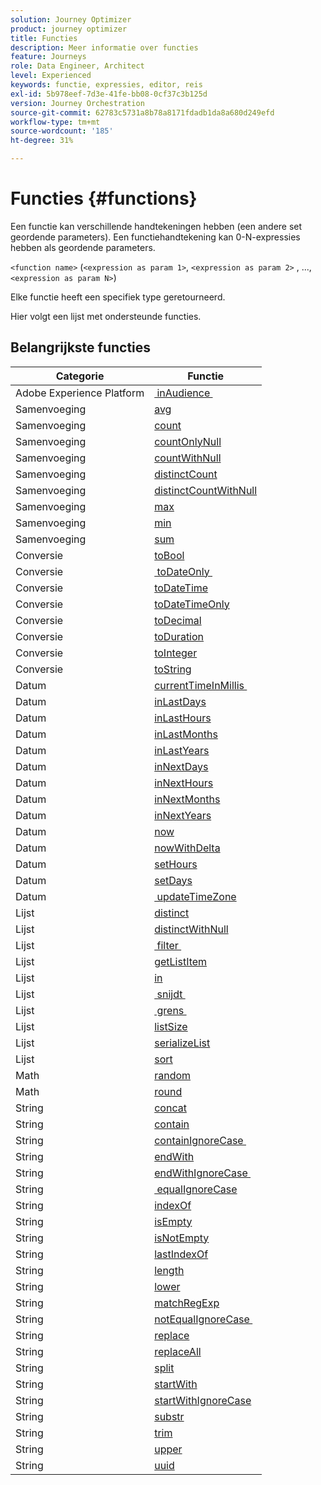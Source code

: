 ```yaml
---
solution: Journey Optimizer
product: journey optimizer
title: Functies
description: Meer informatie over functies
feature: Journeys
role: Data Engineer, Architect
level: Experienced
keywords: functie, expressies, editor, reis
exl-id: 5b978eef-7d3e-41fe-bb08-0cf37c3b125d
version: Journey Orchestration
source-git-commit: 62783c5731a8b78a8171fdadb1da8a680d249efd
workflow-type: tm+mt
source-wordcount: '185'
ht-degree: 31%

---
```


# Functies {#functions}

Een functie kan verschillende handtekeningen hebben (een andere set geordende parameters). Een functiehandtekening kan 0-N-expressies hebben als geordende parameters.

`<function name>` (`<expression as param 1>`, `<expression as param 2>` , ...,`<expression as param N>`)

Elke functie heeft een specifiek type geretourneerd.

Hier volgt een lijst met ondersteunde functies.

## Belangrijkste functies

| Categorie | Functie |
|-------------|-----------------------|
| Adobe Experience Platform | [&#x200B; inAudience &#x200B;](../functions/functioninaudience.md) |
| Samenvoeging | [avg](../functions/functionavg.md) |
| Samenvoeging | [count](../functions/functioncount.md) |
| Samenvoeging | [countOnlyNull](../functions/functioncountonlynull.md) |
| Samenvoeging | [countWithNull](../functions/functioncountwithnull.md) |
| Samenvoeging | [distinctCount](../functions/functiondistinctcount.md) |
| Samenvoeging | [distinctCountWithNull](../functions/functiondistinctcountwithnull.md) |
| Samenvoeging | [max](../functions/functionmax.md) |
| Samenvoeging | [min](../functions/functionmin.md) |
| Samenvoeging | [sum](../functions/functionsum.md) |
| Conversie | [toBool](../functions/functiontobool.md) |
| Conversie | [&#x200B; toDateOnly &#x200B;](../functions/functiontodateonly.md) |
| Conversie | [toDateTime](../functions/functiontodatetime.md) |
| Conversie | [toDateTimeOnly](../functions/functiontodatetimeonly.md) |
| Conversie | [toDecimal](../functions/functiontodecimal.md) |
| Conversie | [toDuration](../functions/functiontoduration.md) |
| Conversie | [toInteger](../functions/functiontointeger.md) |
| Conversie | [toString](../functions/functiontostring.md) |
| Datum | [&#x200B; currentTimeInMillis &#x200B;](../functions/functioncurrenttimeinmillis.md) |
| Datum | [inLastDays](../functions/functioninlastdays.md) |
| Datum | [inLastHours](../functions/functioninlasthours.md) |
| Datum | [inLastMonths](../functions/functioninlastmonths.md) |
| Datum | [inLastYears](../functions/functioninlastyears.md) |
| Datum | [inNextDays](../functions/functioninnextdays.md) |
| Datum | [inNextHours](../functions/functioninnexthours.md) |
| Datum | [inNextMonths](../functions/functioninnextmonths.md) |
| Datum | [inNextYears](../functions/functioninnextyears.md) |
| Datum | [now](../functions/functionnow.md) |
| Datum | [nowWithDelta](../functions/functionnowwithdelta.md) |
| Datum | [setHours](../functions/functionsethours.md) |
| Datum | [setDays](../functions/functionsetdays.md) |
| Datum | [&#x200B; updateTimeZone &#x200B;](../functions/functionupdatetimezone.md) |
| Lijst | [distinct](../functions/functiondistinct.md) |
| Lijst | [distinctWithNull](../functions/functiondistinctwithnull.md) |
| Lijst | [&#x200B; filter &#x200B;](../functions/functionfilter.md) |
| Lijst | [getListItem](../functions/functiongetlistitem.md) |
| Lijst | [in](../functions/functionin.md) |
| Lijst | [&#x200B; snijdt &#x200B;](../functions/functionintersect.md) |
| Lijst | [&#x200B; grens &#x200B;](../functions/functionlimit.md) |
| Lijst | [listSize](../functions/functionlistsize.md) |
| Lijst | [serializeList](../functions/functionserializelist.md) |
| Lijst | [sort](../functions/functionsort.md) |
| Math | [random](../functions/functionrandom.md) |
| Math | [round](../functions/functionround.md) |
| String | [concat](../functions/functionconcat.md) |
| String | [contain](../functions/functioncontain.md) |
| String | [&#x200B; containIgnoreCase &#x200B;](../functions/functioncontainwithignorecase.md) |
| String | [endWith](../functions/functionendwith.md) |
| String | [&#x200B; endWithIgnoreCase &#x200B;](../functions/functionendwithignorecase.md) |
| String | [&#x200B; equalIgnoreCase &#x200B;](../functions/functionequalignorecase.md) |
| String | [indexOf](../functions/functionindexof.md) |
| String | [isEmpty](../functions/functionisempty.md) |
| String | [isNotEmpty](../functions/functionisnotempty.md) |
| String | [lastIndexOf](../functions/functionlastindexof.md) |
| String | [length](../functions/functionlength.md) |
| String | [lower](../functions/functionlower.md) |
| String | [matchRegExp](../functions/functionmatchregexp.md) |
| String | [&#x200B; notEqualIgnoreCase &#x200B;](../functions/functionnotequalignorecase.md) |
| String | [replace](../functions/functionreplace.md) |
| String | [replaceAll](../functions/functionreplaceall.md) |
| String | [split](../functions/functionsplit.md) |
| String | [startWith](../functions/functionstartwith.md) |
| String | [startWithIgnoreCase](../functions/functionstartwithignorecase.md) |
| String | [substr](../functions/functionsubstr.md) |
| String | [trim](../functions/functiontrim.md) |
| String | [upper](../functions/functionupper.md) |
| String | [uuid](../functions/functionuuid.md) |
